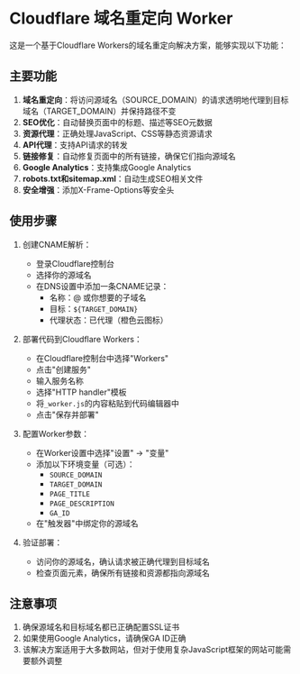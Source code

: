 # Cloudflare 域名重定向 Worker

这是一个基于Cloudflare Workers的域名重定向解决方案，能够实现以下功能：

## 主要功能

1. **域名重定向**：将访问源域名（SOURCE_DOMAIN）的请求透明地代理到目标域名（TARGET_DOMAIN）并保持路径不变
2. **SEO优化**：自动替换页面中的标题、描述等SEO元数据
3. **资源代理**：正确处理JavaScript、CSS等静态资源请求
4. **API代理**：支持API请求的转发
5. **链接修复**：自动修复页面中的所有链接，确保它们指向源域名
6. **Google Analytics**：支持集成Google Analytics
7. **robots.txt和sitemap.xml**：自动生成SEO相关文件
8. **安全增强**：添加X-Frame-Options等安全头

## 使用步骤

1. 创建CNAME解析：
   - 登录Cloudflare控制台
   - 选择你的源域名
   - 在DNS设置中添加一条CNAME记录：
     - 名称：@ 或你想要的子域名
     - 目标：`${TARGET_DOMAIN}`
     - 代理状态：已代理（橙色云图标）

2. 部署代码到Cloudflare Workers：
   - 在Cloudflare控制台中选择"Workers"
   - 点击"创建服务"
   - 输入服务名称
   - 选择"HTTP handler"模板
   - 将`_worker.js`的内容粘贴到代码编辑器中
   - 点击"保存并部署"

3. 配置Worker参数：
   - 在Worker设置中选择"设置" -> "变量"
   - 添加以下环境变量（可选）：
     - `SOURCE_DOMAIN`
     - `TARGET_DOMAIN`
     - `PAGE_TITLE`
     - `PAGE_DESCRIPTION`
     - `GA_ID`
   - 在"触发器"中绑定你的源域名

4. 验证部署：
   - 访问你的源域名，确认请求被正确代理到目标域名
   - 检查页面元素，确保所有链接和资源都指向源域名


## 注意事项

1. 确保源域名和目标域名都已正确配置SSL证书
2. 如果使用Google Analytics，请确保GA ID正确
3. 该解决方案适用于大多数网站，但对于使用复杂JavaScript框架的网站可能需要额外调整

